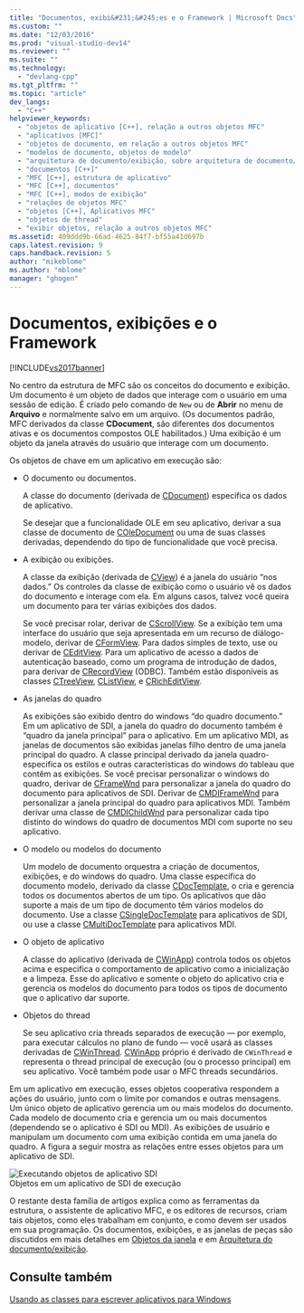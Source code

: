 ```yaml
---
title: "Documentos, exibi&#231;&#245;es e o Framework | Microsoft Docs"
ms.custom: ""
ms.date: "12/03/2016"
ms.prod: "visual-studio-dev14"
ms.reviewer: ""
ms.suite: ""
ms.technology: 
  - "devlang-cpp"
ms.tgt_pltfrm: ""
ms.topic: "article"
dev_langs: 
  - "C++"
helpviewer_keywords: 
  - "objetos de aplicativo [C++], relação a outros objetos MFC"
  - "aplicativos [MFC]"
  - "objetos de documento, em relação a outros objetos MFC"
  - "modelos de documento, objetos de modelo"
  - "arquitetura de documento/exibição, sobre arquitetura de documento/exibição"
  - "documentos [C++]"
  - "MFC [C++], estrutura de aplicativo"
  - "MFC [C++], documentos"
  - "MFC [C++], modos de exibição"
  - "relações de objetos MFC"
  - "objetos [C++], Aplicativos MFC"
  - "objetos de thread"
  - "exibir objetos, relação a outros objetos MFC"
ms.assetid: 409ddd9b-66ad-4625-84f7-bf55a41d697b
caps.latest.revision: 9
caps.handback.revision: 5
author: "mikeblome"
ms.author: "mblome"
manager: "ghogen"
---
```

# Documentos, exibi&#231;&#245;es e o Framework
[!INCLUDE[vs2017banner](../assembler/inline/includes/vs2017banner.md)]

No centro da estrutura de MFC são os conceitos do documento e exibição.  Um documento é um objeto de dados que interage com o usuário em uma sessão de edição.  É criado pelo comando de `New` ou de **Abrir** no menu de **Arquivo** e normalmente salvo em um arquivo. \(Os documentos padrão, MFC derivados da classe **CDocument**, são diferentes dos documentos ativas e os documentos compostos OLE habilitados.\) Uma exibição é um objeto da janela através do usuário que interage com um documento.  
  
 Os objetos de chave em um aplicativo em execução são:  
  
-   O documento ou documentos.  
  
     A classe do documento \(derivada de [CDocument](../Topic/CDocument%20Class.md)\) especifica os dados de aplicativo.  
  
     Se desejar que a funcionalidade OLE em seu aplicativo, derivar a sua classe de documento de [COleDocument](../mfc/reference/coledocument-class.md) ou uma de suas classes derivadas, dependendo do tipo de funcionalidade que você precisa.  
  
-   A exibição ou exibições.  
  
     A classe da exibição \(derivada de [CView](../Topic/CView%20Class.md)\) é a janela do usuário “nos dados.” Os controles da classe de exibição como o usuário vê os dados do documento e interage com ela.  Em alguns casos, talvez você queira um documento para ter várias exibições dos dados.  
  
     Se você precisar rolar, derivar de [CScrollView](../mfc/reference/cscrollview-class.md).  Se a exibição tem uma interface do usuário que seja apresentada em um recurso de diálogo\- modelo, derivar de [CFormView](../mfc/reference/cformview-class.md).  Para dados simples de texto, use ou derivar de [CEditView](../Topic/CEditView%20Class.md).  Para um aplicativo de acesso a dados de autenticação baseado, como um programa de introdução de dados, para derivar de [CRecordView](../mfc/reference/crecordview-class.md) \(ODBC\).  Também estão disponíveis as classes [CTreeView](../mfc/reference/ctreeview-class.md), [CListView](../mfc/reference/clistview-class.md), e [CRichEditView](../mfc/reference/cricheditview-class.md).  
  
-   As janelas do quadro  
  
     As exibições são exibido dentro do windows “do quadro documento.” Em um aplicativo de SDI, a janela do quadro do documento também é “quadro da janela principal” para o aplicativo.  Em um aplicativo MDI, as janelas de documentos são exibidas janelas filho dentro de uma janela principal do quadro.  A classe principal derivado da janela quadro\- especifica os estilos e outras características do windows do tableau que contêm as exibições.  Se você precisar personalizar o windows do quadro, derivar de [CFrameWnd](../mfc/reference/cframewnd-class.md) para personalizar a janela do quadro do documento para aplicativos de SDI.  Derivar de [CMDIFrameWnd](../mfc/reference/cmdiframewnd-class.md) para personalizar a janela principal do quadro para aplicativos MDI.  Também derivar uma classe de [CMDIChildWnd](../mfc/reference/cmdichildwnd-class.md) para personalizar cada tipo distinto do windows do quadro de documentos MDI com suporte no seu aplicativo.  
  
-   O modelo ou modelos do documento  
  
     Um modelo de documento orquestra a criação de documentos, exibições, e do windows do quadro.  Uma classe específica do documento modelo, derivado da classe [CDocTemplate](../mfc/reference/cdoctemplate-class.md), o cria e gerencia todos os documentos abertos de um tipo.  Os aplicativos que dão suporte a mais de um tipo de documento têm vários modelos do documento.  Use a classe [CSingleDocTemplate](../mfc/reference/csingledoctemplate-class.md) para aplicativos de SDI, ou use a classe [CMultiDocTemplate](../mfc/reference/cmultidoctemplate-class.md) para aplicativos MDI.  
  
-   O objeto de aplicativo  
  
     A classe do aplicativo \(derivada de [CWinApp](../mfc/reference/cwinapp-class.md)\) controla todos os objetos acima e especifica o comportamento de aplicativo como a inicialização e a limpeza.  Esse do aplicativo e somente o objeto do aplicativo cria e gerencia os modelos do documento para todos os tipos de documento que o aplicativo dar suporte.  
  
-   Objetos do thread  
  
     Se seu aplicativo cria threads separados de execução — por exemplo, para executar cálculos no plano de fundo — você usará as classes derivadas de [CWinThread](../mfc/reference/cwinthread-class.md).  [CWinApp](../mfc/reference/cwinapp-class.md) próprio é derivado de `CWinThread` e representa o thread principal de execução \(ou o processo principal\) em seu aplicativo.  Você também pode usar o MFC threads secundários.  
  
 Em um aplicativo em execução, esses objetos cooperativa respondem a ações do usuário, junto com o limite por comandos e outras mensagens.  Um único objeto de aplicativo gerencia um ou mais modelos do documento.  Cada modelo de documento cria e gerencia um ou mais documentos \(dependendo se o aplicativo é SDI ou MDI\).  As exibições de usuário e manipulam um documento com uma exibição contida em uma janela do quadro.  A figura a seguir mostra as relações entre esses objetos para um aplicativo de SDI.  
  
 ![Executando objetos de aplicativo SDI](../mfc/media/vc386v1.png "vc386V1")  
Objetos em um aplicativo de SDI de execução  
  
 O restante desta família de artigos explica como as ferramentas da estrutura, o assistente de aplicativo MFC, e os editores de recursos, criam tais objetos, como eles trabalham em conjunto, e como devem ser usados em sua programação.  Os documentos, exibições, e as janelas de peças são discutidos em mais detalhes em [Objetos da janela](../mfc/window-objects.md) e em [Arquitetura do documento\/exibição](../Topic/Document-View%20Architecture.md).  
  
## Consulte também  
 [Usando as classes para escrever aplicativos para Windows](../Topic/Using%20the%20Classes%20to%20Write%20Applications%20for%20Windows.md)